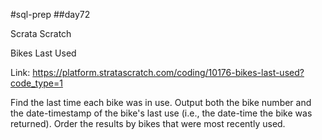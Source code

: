 #sql-prep
##day72

Scrata Scratch

Bikes Last Used

Link:
https://platform.stratascratch.com/coding/10176-bikes-last-used?code_type=1

Find the last time each bike was in use. Output both the bike number and the date-timestamp of the bike's last use (i.e., the date-time the bike was returned). Order the results by bikes that were most recently used.